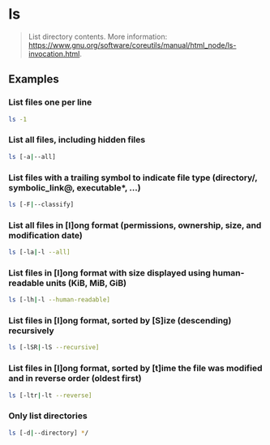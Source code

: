 # ls

> List directory contents. More information: <https://www.gnu.org/software/coreutils/manual/html_node/ls-invocation.html>.

## Examples

### List files one per line

```bash
ls -1
```

### List all files, including hidden files

```bash
ls [-a|--all]
```

### List files with a trailing symbol to indicate file type (directory/, symbolic_link@, executable*, ...)

```bash
ls [-F|--classify]
```

### List all files in [l]ong format (permissions, ownership, size, and modification date)

```bash
ls [-la|-l --all]
```

### List files in [l]ong format with size displayed using human-readable units (KiB, MiB, GiB)

```bash
ls [-lh|-l --human-readable]
```

### List files in [l]ong format, sorted by [S]ize (descending) recursively

```bash
ls [-lSR|-lS --recursive]
```

### List files in [l]ong format, sorted by [t]ime the file was modified and in reverse order (oldest first)

```bash
ls [-ltr|-lt --reverse]
```

### Only list directories

```bash
ls [-d|--directory] */
```
